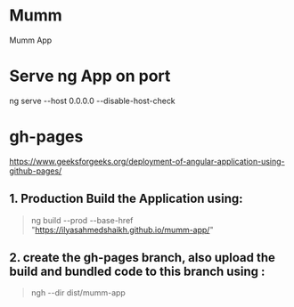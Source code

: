 # Mumm
Mumm App

# Serve ng App on port
ng serve --host 0.0.0.0 --disable-host-check

# gh-pages
https://www.geeksforgeeks.org/deployment-of-angular-application-using-github-pages/

## 1. Production Build the Application using:
> ng build --prod --base-href "https://ilyasahmedshaikh.github.io/mumm-app/"

## 2. create the gh-pages branch, also upload the build and bundled code to this branch using :
> ngh --dir dist/mumm-app
